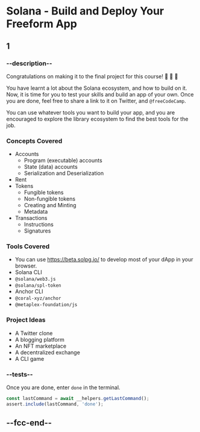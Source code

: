 # Solana - Build and Deploy Your Freeform App

## 1

### --description--

Congratulations on making it to the final project for this course! 🚀 🧨 🌟

You have learnt a lot about the Solana ecosystem, and how to build on it. Now, it is time for you to test your skills and build an app of your own. Once you are done, feel free to share a link to it on Twitter, and `@freeCodeCamp`.

You can use whatever tools you want to build your app, and you are encouraged to explore the library ecosystem to find the best tools for the job.

### Concepts Covered

- Accounts
  - Program (executable) accounts
  - State (data) accounts
  - Serialization and Deserialization
- Rent
- Tokens
  - Fungible tokens
  - Non-fungible tokens
  - Creating and Minting
  - Metadata
- Transactions
  - Instructions
  - Signatures

### Tools Covered

- You can use <https://beta.solpg.io/> to develop most of your dApp in your browser.
- Solana CLI
- `@solana/web3.js`
- `@solana/spl-token`
- Anchor CLI
- `@coral-xyz/anchor`
- `@metaplex-foundation/js`

### Project Ideas

- A Twitter clone
- A blogging platform
- An NFT marketplace
- A decentralized exchange
- A CLI game

### --tests--

Once you are done, enter `done` in the terminal.

```js
const lastCommand = await __helpers.getLastCommand();
assert.include(lastCommand, 'done');
```

## --fcc-end--
